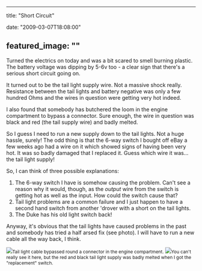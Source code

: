
---
title: "Short Circuit"

date: "2009-03-07T18:08:00"

featured_image: ""
---


Turned the electrics on today and was a bit scared to smell burning plastic.  The battery voltage was dipping by 5-6v too - a clear sign that there's a serious short circuit going on.

It turned out to be the tail light supply wire.  Not a massive shock really.  Resistance between the tail lights and battery negative was only a few hundred Ohms and the wires in question were getting very hot indeed.

I also found that somebody has butchered the loom in the engine compartment to bypass a connector.  Sure enough, the wire in question was black and red (the tail supply wire) and badly melted.

So I guess I need to run a new supply down to the tail lights.  Not a huge hassle, surely!  The odd thing is that the 6-way switch I bought off eBay a few weeks ago had a wire on it which showed signs of having been very hot.  It was so badly damaged that I replaced it.  Guess which wire it was... the tail light supply!

So, I can think of three possible explanations:

1)  The 6-way switch I have is somehow causing the problem.  Can't see a reason why it would, though, as the <span style="font-style: italic;">output</span> wire from the switch is getting hot as well as the input.  How could the switch cause that?
2)  Tail light problems are a common failure and I just happen to have a second hand switch from another 'drover with a short on the tail lights.
3)  The Duke has his old light switch back!

Anyway, it's obvious that the tail lights have caused problems in the past and somebody has tried a half arsed fix (see photo).  I will have to run a new cable all the way back, I think.

<a href="http://danandtheduke.co.uk/uploaded_images/IMG_6876-705679.JPG"><img src="http://danandtheduke.co.uk/uploaded_images/IMG_6876-705671.JPG"/></a><span style="font-size:85%;">Tail light cable bypassed round a connector in the engine compartment.</span>
<a href="http://danandtheduke.co.uk/uploaded_images/IMG_6700-705646.JPG"><img src="http://danandtheduke.co.uk/uploaded_images/IMG_6700-705635.JPG"/></a><span style="font-size:85%;">You can't really see it here, but the red and black tail light supply was badly melted when I got the "replacement" switch.
</span>